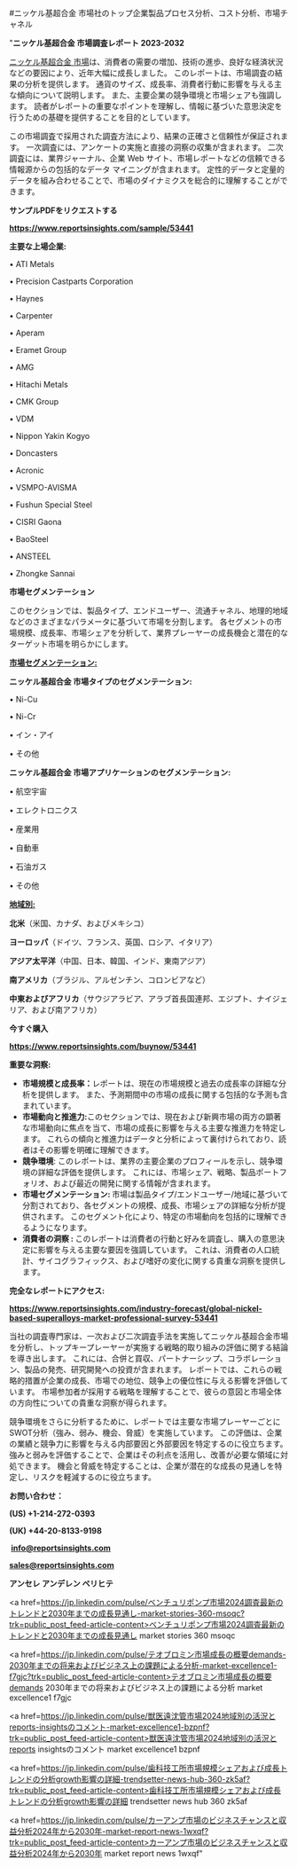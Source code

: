 #ニッケル基超合金 市場社のトップ企業製品プロセス分析、コスト分析、市場チャネル

"<strong>ニッケル基超合金 市場調査レポート 2023-2032</strong>

<a href=https://www.reportsinsights.com/sample/53441>ニッケル基超合金 市場</a>は、消費者の需要の増加、技術の進歩、良好な経済状況などの要因により、近年大幅に成長しました。 このレポートは、市場調査の結果の分析を提供します。 通貨のサイズ、成長率、消費者行動に影響を与える主な傾向について説明します。 また、主要企業の競争環境と市場シェアも強調します。 読者がレポートの重要なポイントを理解し、情報に基づいた意思決定を行うための基礎を提供することを目的としています。

この市場調査で採用された調査方法により、結果の正確さと信頼性が保証されます。 一次調査には、アンケートの実施と直接の洞察の収集が含まれます。 二次調査には、業界ジャーナル、企業 Web サイト、市場レポートなどの信頼できる情報源からの包括的なデータ マイニングが含まれます。 定性的データと定量的データを組み合わせることで、市場のダイナミクスを総合的に理解することができます。

<strong><b>サンプルPDFをリクエストする</b></strong>

<a href=https://www.reportsinsights.com/sample/53441><strong><u>https://www.reportsinsights.com/sample/53441</u></strong></a>

<strong>主要な上場企業:</strong>

• ATI Metals

• Precision Castparts Corporation

• Haynes

• Carpenter

• Aperam

• Eramet Group

• AMG

• Hitachi Metals

• CMK Group

• VDM

• Nippon Yakin Kogyo

• Doncasters

• Acronic

• VSMPO-AVISMA

• Fushun Special Steel

• CISRI Gaona

• BaoSteel

• ANSTEEL

• Zhongke Sannai

<strong>市場セグメンテーション</strong>

このセクションでは、製品タイプ、エンドユーザー、流通チャネル、地理的地域などのさまざまなパラメータに基づいて市場を分割します。 各セグメントの市場規模、成長率、市場シェアを分析して、業界プレーヤーの成長機会と潜在的なターゲット市場を明らかにします。

<strong><u>市場セグメンテーション</u></strong><strong><u>:</u></strong>

<strong>ニッケル基超合金 市場タイプのセグメンテーション:</strong>

• Ni-Cu

• Ni-Cr

• イン・アイ

• その他

<strong>ニッケル基超合金 市場アプリケーションのセグメンテーション:</strong>

• 航空宇宙

• エレクトロニクス

• 産業用

• 自動車

• 石油ガス

• その他

<strong><u>地域別</u></strong><strong><u>:</u></strong>

<strong>北米</strong>（米国、カナダ、およびメキシコ）

<strong>ヨーロッパ</strong>（ドイツ、フランス、英国、ロシア、イタリア）

<strong>アジア太平洋</strong>（中国、日本、韓国、インド、東南アジア）

<strong>南アメリカ</strong>（ブラジル、アルゼンチン、コロンビアなど）

<strong>中東およびアフリカ</strong>（サウジアラビア、アラブ首長国連邦、エジプト、ナイジェリア、および南アフリカ）

<strong>今すぐ購入</strong>

<a href=https://www.reportsinsights.com/buynow/53441><strong><u>https://www.reportsinsights.com/buynow/53441</u></strong></a>

<strong>重要な洞察:</strong>
<ul>
  <li><strong>市場規模と成長率：</strong>レポートは、現在の市場規模と過去の成長率の詳細な分析を提供します。 また、予測期間中の市場の成長に関する包括的な予測も含まれています。</li>
  <li><strong>市場動向と推進力:</strong>このセクションでは、現在および新興市場の両方の顕著な市場動向に焦点を当て、市場の成長に影響を与える主要な推進力を特定します。 これらの傾向と推進力はデータと分析によって裏付けられており、読者はその影響を明確に理解できます。</li>
  <li><strong>競争環境</strong>: このレポートは、業界の主要企業のプロフィールを示し、競争環境の詳細な評価を提供します。 これには、市場シェア、戦略、製品ポートフォリオ、および最近の開発に関する情報が含まれます。</li>
  <li><strong>市場セグメンテーション: </strong>市場は製品タイプ/エンドユーザー/地域に基づいて分割されており、各セグメントの規模、成長、市場シェアの詳細な分析が提供されます。 このセグメント化により、特定の市場動向を包括的に理解できるようになります。</li>
  <li><strong>消費者の洞察 : </strong>このレポートは消費者の行動と好みを調査し、購入の意思決定に影響を与える主要な要因を強調しています。 これは、消費者の人口統計、サイコグラフィックス、および嗜好の変化に関する貴重な洞察を提供します。</li>
</ul>
<strong>完全なレポートにアクセス:</strong>

<a href=https://www.reportsinsights.com/industry-forecast/global-nickel-based-superalloys-market-professional-survey-53441><strong><u><b>https://www.reportsinsights.com/industry-forecast/global-nickel-based-superalloys-market-professional-survey-53441</b></u></strong></a>

当社の調査専門家は、一次および二次調査手法を実施してニッケル基超合金市場を分析し、トップキープレーヤーが実施する戦略的取り組みの評価に関する結論を導き出します。 これには、合併と買収、パートナーシップ、コラボレーション、製品の発売、研究開発への投資が含まれます。 レポートでは、これらの戦略的措置が企業の成長、市場での地位、競争上の優位性に与える影響を評価しています。 市場参加者が採用する戦略を理解することで、彼らの意図と市場全体の方向性についての貴重な洞察が得られます。

競争環境をさらに分析するために、レポートでは主要な市場プレーヤーごとにSWOT分析（強み、弱み、機会、脅威）を実施しています。 この評価は、企業の業績と競争力に影響を与える内部要因と外部要因を特定するのに役立ちます。 強みと弱みを評価することで、企業はその利点を活用し、改善が必要な領域に対処できます。 機会と脅威を特定することは、企業が潜在的な成長の見通しを特定し、リスクを軽減するのに役立ちます。

<strong>お問い合わせ：</strong>

<strong>(US) +1-214-272-0393</strong>

<strong>(UK) +44-20-8133-9198</strong>

<strong> </strong><a href=info@reportsinsights.com><strong><u>info@reportsinsights.com</u></strong></a>

<a href=sales@reportsinsights.com><strong><u>sales@reportsinsights.com</u></strong></a>

<strong>アンセレ アンデレン ベリヒテ</strong>

<a href=https://jp.linkedin.com/pulse/ベンチュリポンプ市場2024調査最新のトレンドと2030年までの成長見通し-market-stories-360-msoqc?trk=public_post_feed-article-content>ベンチュリポンプ市場2024調査最新のトレンドと2030年までの成長見通し market stories 360 msoqc</a>

<a href=https://jp.linkedin.com/pulse/テオブロミン市場成長の概要demands-2030年までの将来およびビジネス上の課題による分析-market-excellence1-f7gjc?trk=public_post_feed-article-content>テオブロミン市場成長の概要demands 2030年までの将来およびビジネス上の課題による分析 market excellence1 f7gjc</a>

<a href=https://jp.linkedin.com/pulse/獣医遠沈管市場2024地域別の活況とreports-insightsのコメント-market-excellence1-bzpnf?trk=public_post_feed-article-content>獣医遠沈管市場2024地域別の活況とreports insightsのコメント market excellence1 bzpnf</a>

<a href=https://jp.linkedin.com/pulse/歯科技工所市場規模シェアおよび成長トレンドの分析growth影響の詳細-trendsetter-news-hub-360-zk5af?trk=public_post_feed-article-content>歯科技工所市場規模シェアおよび成長トレンドの分析growth影響の詳細 trendsetter news hub 360 zk5af</a>

<a href=https://jp.linkedin.com/pulse/カーアンプ市場のビジネスチャンスと収益分析2024年から2030年-market-report-news-1wxqf?trk=public_post_feed-article-content>カーアンプ市場のビジネスチャンスと収益分析2024年から2030年 market report news 1wxqf</a>"
